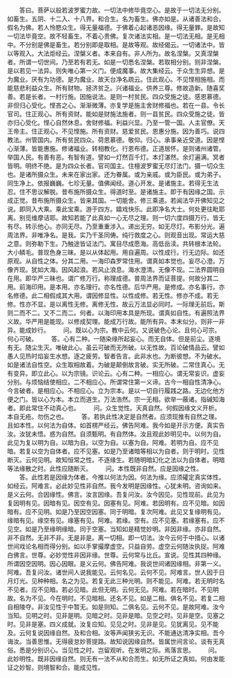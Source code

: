 <!-- { "loadSidebar": true } -->
　　答曰。菩萨以般若波罗蜜力故。一切法中修毕竟空心。是故于一切法无分别。如畜生。五阴、十二入、十八界。和合生。名为畜生。佛亦如是。从诸善法和合。假名为佛。若人怜愍众生。得无量福德。于佛着心起诸恶因缘。得无量罪。是故知一切法毕竟空。故不轻畜生。不着心贵佛。复次诸法实相。是一切法无相。是无相中。不分别是佛是畜生。若分别即是取相。是故等观。故经偈云。一切诸法中。皆以等观入。大法炬经云。涅槃义者。本来自有。非人所为。故名涅槃。又真涅槃者。所谓一切世间。乃至若有若无。如是一切悉名涅槃。若取相分别。则非涅槃。是以若见一法异。则失唯心第一义门。便成魔事。故大集经云。于众生生异想。是为魔业。厌有为功德。是为魔业。故天台净名疏云。住此观心。不见悭相施相。而能慈悲利益众生。所有财物。拯济贫乏。兴诸福业。供养三尊。修故造新。随喜奖善。若是长者。一村行施。因施说法。是则一村贫民。四众受施之徒。感恩慕德。非但归心受化。悭吝之心。渐渐微薄。亦复学是施主舍财修福也。若在一县。令长官司。住正观心。所有资财。能如是财施法施者。则一县贫民。四众受施之徒。皆亦归心受化。悭心自然休息。舍财修福。利益兴显。乃至一管一国。人主官僚。天王帝主。住正观心。不见悭施。所有资财。慈爱贫民。恩惠分施。因为善巧。说四教法。州管国内。所有贫民四众。荷恩慕德。敬仰。归心。承事亲近受道。因是悭心渐薄。皆能惠施。修诸福业。转相教化。行恩布德。正道居怀。是则诸州诸管。举国人民。有善有恶。有智有道。譬如一灯然百千灯。本灯湛然。余灯遍满。冥者皆明。明终不绝。是为四众长者。官司国主。住檀波罗蜜无尽灯法门。摄一切众生也。是诸所摄众生。未来在家出家。还为眷属。或为亲戚。或为臣民。或为弟子。同生净上。依报巍巍。七珍无量。值佛闻经。道心开发。是诸施主。若得无生法忍。住不思议解脱。昔布施所摄众生。得道时至。是诸施主。即于有因缘之国。示成正觉。昔布施所摄众生。皆来其国。一切能舍。修三乘道。若闻法华开佛知见之说。即同入大乘。乘此宝乘。游于四方。嬉戏快乐。此即净名大士。何处更往毗耶离。别觅维摩诘耶。故知若能了此真如一心无尽之理。则一切六度四摄万行。皆无有尽。转示他心。亦同无尽。乃至重重涉入。递出无穷。如无尽灯。布影分光。遍周法界。非唯净名。是我。实乃千圣同俦。纯行救度之心。则观音出现。常运大慈之意。则弥勒下生。乃触途皆证法门。寓目尽成愿海。高低岳渎。共转根本法轮。大小鳞毛。普现色身三昧。是以从体起用。用自遍周。以性成行。行无边际。如还原观。从自性之体。分其二用。一海印森罗常住用。谓真如本觉也。妄尽心澄。万像齐现。犹如大海。因风起浪。若风止浪息。海水澄清。无像不现。二法界圆明自在用。即华严三昧也。谓广修万行。称理成德。普周法界而证菩提。何故分其二用。前海印用。是本用。亦名理行。亦名性德。后华严用。是修成。亦名事行。亦名修德。此二相假成其大用。谓因修显性。以性成修。若无性。修亦不成。若无修。性亦不显。是以离性无修。离修无性。故云万法显必同时。一际理无前后。斯则二而不二。又不二而二。何者。以海印用本具是所现。谓真如自性。有遍照法界义故。华严用是能现。以修成契理。能成万行故。能所有异。本末似分。则非一非异。能成妙行。
　　问。既以心为宗。教中云何。又说破色心论。且何心可宗。何心可破。
　　答。心有二种。一随染缘所起妄心。而无自体。但是前尘。逐境有无。随尘生灭。唯破此心。虽云可破而无所破。以无性故。百论破情品云。譬如愚人见热时焰妄生水想。逐之疲劳。智者告言。此非水也。为断彼想。不为破水。如是诸法自性空。众生取相故着。为破是颠倒故言破。实无所破。二常住真心。无有变异。即立此心。以为宗镜。识论云。心有二种。一相应心。谓无常妄识。虚妄分别。与烦恼结使相应。二不相应心。所谓常住第一义谛。古今一相自性清净心。今言破者。是相应心。不相应心。立为宗本。是以一切自行履践之路。无边化他方便之门。皆以心为本。本立而道生。万法浩然。宗一无相。欲举一蔽诸。指碱知海者。即此常住不动真心也。
　　问。众生觉性。天真自然。何假因缘文义开析。本自无疮。勿伤之也。
　　答。若执此性决定是自然者。应须现推有自然之理。且如本性。以何法为自体。如首楞严经云。佛告阿难。我今如是开示方便。真实告汝。汝犹未悟。惑为自然。自须甄明。有自然体。汝且观此妙明见中。以何为自。此见为复以明为自。以暗为自。以空为自。以塞为自。阿难。若明为自。应不见暗。若复以空为自体者。应不见塞。如是乃至诸暗等相以为自者。则于明时。见性断灭。云何见明。故知恒常之性。不逐缘生。若随明暗幻化之法以为自体者。明暗等法缘散之时。此性应随断灭。
　　问。本性既非自然。应是因缘之性。
　　答。此性若是因缘为体者。今推以何法为因。何法为缘。应须礭定真实体性。如经云。阿难言。必此妙见性非自然。我今发明是因缘性。心犹未明。咨询如来。是义云何。合因缘性。佛言。汝言因缘。吾复问汝。汝今因见。见性现前。此见为复因明有见。因暗有见。因空有见。因塞有见。阿难。若因明有。应不见暗。如因暗有。应不见明。如是乃至因空因塞。同于明暗。复次阿难。此见又复缘明有见。缘暗有见。缘空有见。缘塞有见。阿难。若缘。空有。应不见塞。若缘塞有。应不见空。如是乃至缘明缘暗。同于空塞。当知如是精觉妙明。非因非缘。亦非自然。非不自然。无非不非。无是非是。离一切相。即一切法。汝今云何于中措心。以诸世间戏论名相而得分别。如以手掌撮摩虚空。只益自劳。虚空云何随汝执捉。阿难白佛言。世尊。必妙觉性非因非缘。世尊。云何常与比丘。宣说。见性其四种缘。所谓因空因明。因心因眼。是义云何。佛告阿难。我说世间诸因缘相。非第一义。阿难。吾复问汝。诸世间人说我能见。云何名见。云何不见。阿难言。世人因于日月灯光。见种种相。名之为见。若复无此三种光明。则不能见。阿难。若无明时名不见者。应不见暗。若必见暗。此但无明。云何无见。阿难。若在暗时。不见明故。名为不见。今在明时。不见暗相。还名不见。如是二相。俱名不见。若复二相自相陵夺。非汝见性于中暂无。如是则知。二俱名见。云何不见。是故阿难。汝今当知。见明之时。见非是明。见暗之时。见非是暗。见空之时。见非是空。见塞之时。见非是塞。四义成就。汝复应知。见见之时。见非是见。见犹离见。见不能及。云何复说因缘自然。及和合相。汝等声闻狭劣无识。不能通达清净实相。吾今诲汝。当善思惟。无得疲怠妙菩提路。故知说因缘自然。皆属世间言论。谈有无真俗。悉是分别识心。当见性之时。岂留观听。在发明之际。焉落言思。
　　问。此妙明性。既非因缘自然。则无有一法不从和合而生。如无所证之真如。何由发能证之妙智。则境智和合。能成见性。
